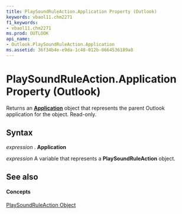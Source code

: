 ```yaml
---
title: PlaySoundRuleAction.Application Property (Outlook)
keywords: vbaol11.chm2271
f1_keywords:
- vbaol11.chm2271
ms.prod: OUTLOOK
api_name:
- Outlook.PlaySoundRuleAction.Application
ms.assetid: 36f34b4e-e9da-1c48-012b-0664536189a8
---
```



# PlaySoundRuleAction.Application Property (Outlook)

Returns an  **[Application](application-object-outlook.md)** object that represents the parent Outlook application for the object. Read-only.


## Syntax

 _expression_ . **Application**

 _expression_ A variable that represents a **PlaySoundRuleAction** object.


## See also


#### Concepts


[PlaySoundRuleAction Object](playsoundruleaction-object-outlook.md)

